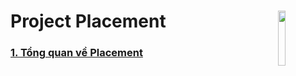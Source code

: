 # Project Placement <img src=https://i.imgur.com/1uu0pTQ.png align=right width=15%>
### [1. Tổng quan về Placement](https://github.com/QuocCuong97/OpenStack/blob/master/docs/04_Placement/01_Overview.md)
